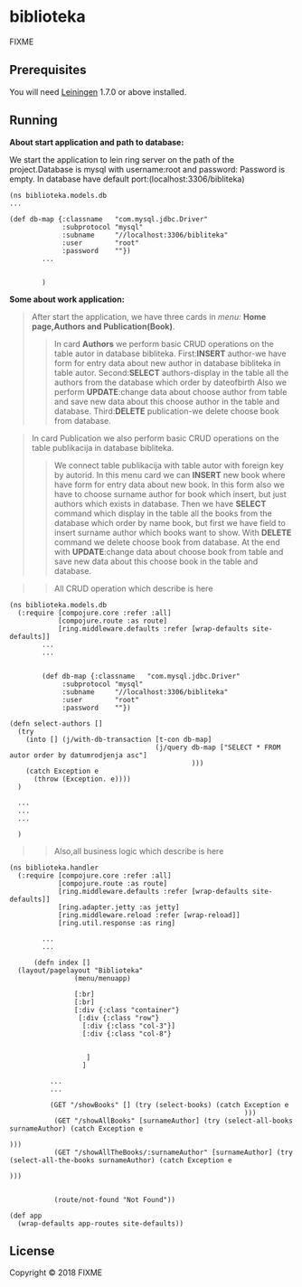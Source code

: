 # biblioteka

FIXME

## Prerequisites

You will need [Leiningen][1] 1.7.0 or above installed.

[1]: https://github.com/technomancy/leiningen

## Running


**About start application and path to database:**

We start the application to lein ring server on the path of the project.Database is mysql with username:root
and password:
Password is empty.
In database have default port:(localhost:3306/bibliteka)



```
(ns biblioteka.models.db
...

(def db-map {:classname   "com.mysql.jdbc.Driver"
             :subprotocol "mysql"
             :subname     "//localhost:3306/bibliteka"
             :user        "root"
             :password    ""})	     
	    ...  
	    
	    
	    )

```


**Some about work application:**


>After start the application, we have three cards in *menu:* **Home page,Authors and Publication(Book)**.
>>In card **Authors** we perform basic CRUD operations on the table autor in database bibliteka.
First:**INSERT** author-we have form for entry data about new author in database bibliteka in table autor.
Second:**SELECT** authors-display in the table all the authors from the database which order by dateofbirth
Also we perform **UPDATE**:change data about choose author from table and save new data about this choose author in the table and database.
Third:**DELETE** publication-we delete choose book from database.

>In card Publication we also perform basic CRUD operations on the table publikacija in database bibliteka.
>>We connect table publikacija with table autor with foreign key by autorid.
In this menu card we can **INSERT** new book where have form for entry data about new book. In this form also we have to choose surname author for book which insert, but just authors which exists in database. Then we have **SELECT** command which display in the table all the books from the database which order by name book, but first we have field to insert surname author which books want to show.
With **DELETE** command we delete choose book from database. At the end with **UPDATE**:change data about choose book from table and save new data about this choose book in the table and database.
	
>>All CRUD operation which describe is here

>
```
(ns biblioteka.models.db
  (:require [compojure.core :refer :all]
            [compojure.route :as route]
            [ring.middleware.defaults :refer [wrap-defaults site-defaults]]
	    ...
	    ...
	    
	    
	    (def db-map {:classname   "com.mysql.jdbc.Driver"
             :subprotocol "mysql"
             :subname     "//localhost:3306/bibliteka"
             :user        "root"
             :password    ""})

(defn select-authors []
  (try
    (into [] (j/with-db-transaction [t-con db-map]
                                    (j/query db-map ["SELECT * FROM autor order by datumrodjenja asc"]
                                             )))
    (catch Exception e
      (throw (Exception. e))))
  )
  
  ...
  ...
  ...
  
  )
```

>>Also,all business logic which describe is here

>

```
(ns biblioteka.handler
  (:require [compojure.core :refer :all]
            [compojure.route :as route]
            [ring.middleware.defaults :refer [wrap-defaults site-defaults]]
            [ring.adapter.jetty :as jetty]
            [ring.middleware.reload :refer [wrap-reload]]
            [ring.util.response :as ring]
	    
	    ...
	    ...
	    
	  (defn index []
  (layout/pagelayout "Biblioteka"
                (menu/menuapp)

                [:br]
                [:br]
                [:div {:class "container"}
                 [:div {:class "row"}
                  [:div {:class "col-3"}]
                  [:div {:class "col-8"}


                   ]
                  ]
		  
		  ...
		  ...
		  
		  (GET "/showBooks" [] (try (select-books) (catch Exception e
                                                          )))
           (GET "/showAllBooks" [surnameAuthor] (try (select-all-books surnameAuthor) (catch Exception e
                                                                             )))
           (GET "/showAllTheBooks/:surnameAuthor" [surnameAuthor] (try (select-all-the-books surnameAuthor) (catch Exception e
                                                                                         )))


           (route/not-found "Not Found"))

(def app
  (wrap-defaults app-routes site-defaults))
```


		 



## License

Copyright © 2018 FIXME
